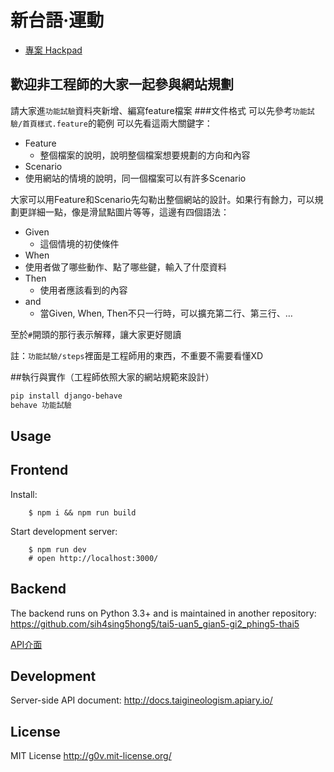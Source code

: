 
新台語·運動
===========

* [專案 Hackpad](https://g0v.hackpad.com/moed7ct-taigi-neologism)

歡迎非工程師的大家一起參與網站規劃
-----------
請大家進`功能試驗`資料夾新增、編寫feature檔案
###文件格式
可以先參考`功能試驗/首頁樣式.feature`的範例
可以先看這兩大關鍵字：

- Feature
  -  整個檔案的說明，說明整個檔案想要規劃的方向和內容
-	Scenario
  - 使用網站的情境的說明，同一個檔案可以有許多Scenario
  
  大家可以用Feature和Scenario先勾勒出整個網站的設計。如果行有餘力，可以規劃更詳細一點，像是滑鼠點圖片等等，這邊有四個語法：
  
- Given
  - 這個情境的初使條件
-	When
  - 使用者做了哪些動作、點了哪些鍵，輸入了什麼資料
- Then
  - 使用者應該看到的內容
- and
  - 當Given, When, Then不只一行時，可以擴充第二行、第三行、…

至於`#`開頭的那行表示解釋，讓大家更好閱讀

註：`功能試驗/steps`裡面是工程師用的東西，不重要不需要看懂XD

##執行與實作（工程師依照大家的網站規範來設計）
```bash
pip install django-behave
behave 功能試驗
```

Usage
-----

## Frontend

Install:

        $ npm i && npm run build


Start development server:

        $ npm run dev
        # open http://localhost:3000/

## Backend

The backend runs on Python 3.3+ and is maintained in another repository:
<https://github.com/sih4sing5hong5/tai5-uan5_gian5-gi2_phing5-thai5>

[API介面](http://docs.tai5uan5gian5gi2phing5thai5.apiary.io/#)

Development
-----------

Server-side API document: <http://docs.taigineologism.apiary.io/>


License
-----------

MIT License <http://g0v.mit-license.org/>
